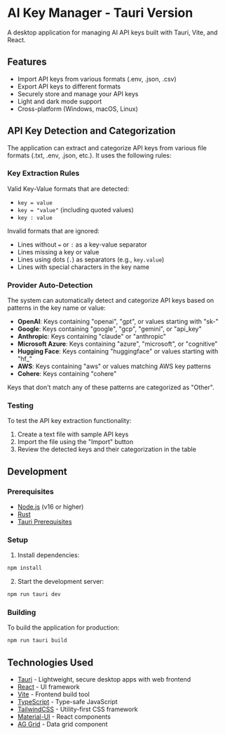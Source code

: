 # AI Key Manager - Tauri Version

A desktop application for managing AI API keys built with Tauri, Vite, and React.

## Features

- Import API keys from various formats (.env, .json, .csv)
- Export API keys to different formats
- Securely store and manage your API keys
- Light and dark mode support
- Cross-platform (Windows, macOS, Linux)

## API Key Detection and Categorization

The application can extract and categorize API keys from various file formats (.txt, .env, .json, etc.). It uses the following rules:

### Key Extraction Rules

Valid Key-Value formats that are detected:
- `key = value`
- `key = "value"` (including quoted values)
- `key : value`

Invalid formats that are ignored:
- Lines without `=` or `:` as a key-value separator
- Lines missing a key or value
- Lines using dots (`.`) as separators (e.g., `key.value`)
- Lines with special characters in the key name

### Provider Auto-Detection

The system can automatically detect and categorize API keys based on patterns in the key name or value:

- **OpenAI**: Keys containing "openai", "gpt", or values starting with "sk-"
- **Google**: Keys containing "google", "gcp", "gemini", or "api_key"
- **Anthropic**: Keys containing "claude" or "anthropic"
- **Microsoft Azure**: Keys containing "azure", "microsoft", or "cognitive"
- **Hugging Face**: Keys containing "huggingface" or values starting with "hf_"
- **AWS**: Keys containing "aws" or values matching AWS key patterns
- **Cohere**: Keys containing "cohere"

Keys that don't match any of these patterns are categorized as "Other".

### Testing

To test the API key extraction functionality:
1. Create a text file with sample API keys
2. Import the file using the "Import" button
3. Review the detected keys and their categorization in the table

## Development

### Prerequisites

- [Node.js](https://nodejs.org/) (v16 or higher)
- [Rust](https://www.rust-lang.org/tools/install)
- [Tauri Prerequisites](https://tauri.app/v1/guides/getting-started/prerequisites)

### Setup

1. Install dependencies:

```bash
npm install
```

2. Start the development server:

```bash
npm run tauri dev
```

### Building

To build the application for production:

```bash
npm run tauri build
```

## Technologies Used

- [Tauri](https://tauri.app/) - Lightweight, secure desktop apps with web frontend
- [React](https://reactjs.org/) - UI framework
- [Vite](https://vitejs.dev/) - Frontend build tool
- [TypeScript](https://www.typescriptlang.org/) - Type-safe JavaScript
- [TailwindCSS](https://tailwindcss.com/) - Utility-first CSS framework
- [Material-UI](https://mui.com/) - React components
- [AG Grid](https://www.ag-grid.com/) - Data grid component
